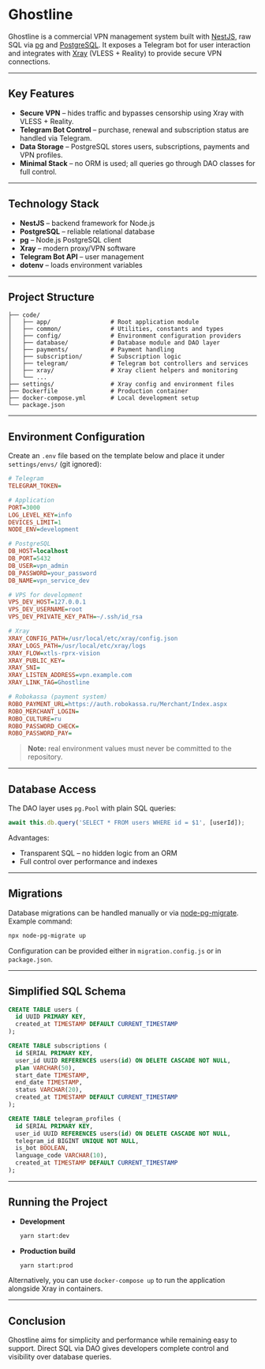 # Ghostline

Ghostline is a commercial VPN management system built with [NestJS](https://nestjs.com), raw SQL via [pg](https://node-postgres.com/) and [PostgreSQL](https://www.postgresql.org). It exposes a Telegram bot for user interaction and integrates with [Xray](https://github.com/XTLS/Xray-core) (VLESS + Reality) to provide secure VPN connections.

---

## Key Features

- **Secure VPN** – hides traffic and bypasses censorship using Xray with VLESS + Reality.
- **Telegram Bot Control** – purchase, renewal and subscription status are handled via Telegram.
- **Data Storage** – PostgreSQL stores users, subscriptions, payments and VPN profiles.
- **Minimal Stack** – no ORM is used; all queries go through DAO classes for full control.

---

## Technology Stack

- **NestJS** – backend framework for Node.js
- **PostgreSQL** – reliable relational database
- **pg** – Node.js PostgreSQL client
- **Xray** – modern proxy/VPN software
- **Telegram Bot API** – user management
- **dotenv** – loads environment variables

---

## Project Structure

```plaintext
├── code/
│   ├── app/                 # Root application module
│   ├── common/              # Utilities, constants and types
│   ├── config/              # Environment configuration providers
│   ├── database/            # Database module and DAO layer
│   ├── payments/            # Payment handling
│   ├── subscription/        # Subscription logic
│   ├── telegram/            # Telegram bot controllers and services
│   ├── xray/                # Xray client helpers and monitoring
│   └── ...
├── settings/                # Xray config and environment files
├── Dockerfile               # Production container
├── docker-compose.yml       # Local development setup
└── package.json
```

---

## Environment Configuration

Create an `.env` file based on the template below and place it under `settings/envs/` (git ignored):

```ini
# Telegram
TELEGRAM_TOKEN=

# Application
PORT=3000
LOG_LEVEL_KEY=info
DEVICES_LIMIT=1
NODE_ENV=development

# PostgreSQL
DB_HOST=localhost
DB_PORT=5432
DB_USER=vpn_admin
DB_PASSWORD=your_password
DB_NAME=vpn_service_dev

# VPS for development
VPS_DEV_HOST=127.0.0.1
VPS_DEV_USERNAME=root
VPS_DEV_PRIVATE_KEY_PATH=~/.ssh/id_rsa

# Xray
XRAY_CONFIG_PATH=/usr/local/etc/xray/config.json
XRAY_LOGS_PATH=/usr/local/etc/xray/logs
XRAY_FLOW=xtls-rprx-vision
XRAY_PUBLIC_KEY=
XRAY_SNI=
XRAY_LISTEN_ADDRESS=vpn.example.com
XRAY_LINK_TAG=Ghostline

# Robokassa (payment system)
ROBO_PAYMENT_URL=https://auth.robokassa.ru/Merchant/Index.aspx
ROBO_MERCHANT_LOGIN=
ROBO_CULTURE=ru
ROBO_PASSWORD_CHECK=
ROBO_PASSWORD_PAY=
```

> **Note:** real environment values must never be committed to the repository.

---

## Database Access

The DAO layer uses `pg.Pool` with plain SQL queries:

```ts
await this.db.query('SELECT * FROM users WHERE id = $1', [userId]);
```

Advantages:

- Transparent SQL – no hidden logic from an ORM
- Full control over performance and indexes

---

## Migrations

Database migrations can be handled manually or via [node-pg-migrate](https://github.com/salsita/node-pg-migrate).
Example command:

```bash
npx node-pg-migrate up
```

Configuration can be provided either in `migration.config.js` or in `package.json`.

---

## Simplified SQL Schema

```sql
CREATE TABLE users (
  id UUID PRIMARY KEY,
  created_at TIMESTAMP DEFAULT CURRENT_TIMESTAMP
);

CREATE TABLE subscriptions (
  id SERIAL PRIMARY KEY,
  user_id UUID REFERENCES users(id) ON DELETE CASCADE NOT NULL,
  plan VARCHAR(50),
  start_date TIMESTAMP,
  end_date TIMESTAMP,
  status VARCHAR(20),
  created_at TIMESTAMP DEFAULT CURRENT_TIMESTAMP
);

CREATE TABLE telegram_profiles (
  id SERIAL PRIMARY KEY,
  user_id UUID REFERENCES users(id) ON DELETE CASCADE NOT NULL,
  telegram_id BIGINT UNIQUE NOT NULL,
  is_bot BOOLEAN,
  language_code VARCHAR(10),
  created_at TIMESTAMP DEFAULT CURRENT_TIMESTAMP
);
```

---

## Running the Project

- **Development**
  ```bash
  yarn start:dev
  ```
- **Production build**
  ```bash
  yarn start:prod
  ```

Alternatively, you can use `docker-compose up` to run the application alongside Xray in containers.

---

## Conclusion

Ghostline aims for simplicity and performance while remaining easy to support. Direct SQL via DAO gives developers complete control and visibility over database queries.
